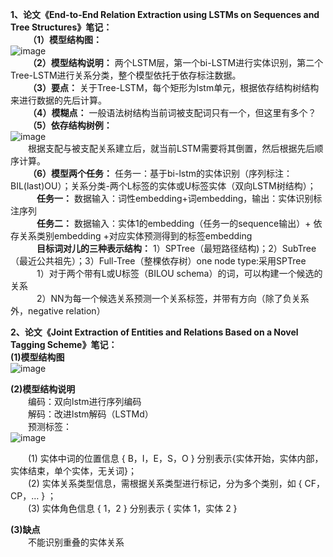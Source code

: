 **1、论文《End-to-End Relation Extraction using LSTMs on Sequences and Tree Structures》笔记：**<br />
&emsp;&emsp;**（1）模型结构图：**<br />
![image](https://img2022.cnblogs.com/blog/2603071/202206/2603071-20220606113924797-922455141.png)<br />
&emsp;&emsp;**（2）模型结构说明：** 两个LSTM层，第一个bi-LSTM进行实体识别，第二个Tree-LSTM进行关系分类，整个模型依托于依存标注数据。<br />
&emsp;&emsp;**（3）要点：** 关于Tree-LSTM，每个矩形为lstm单元，根据依存结构树结构来进行数据的先后计算。<br />
&emsp;&emsp;**（4）模糊点：** 一般语法树结构当前词被支配词只有一个，但这里有多个？<br />
&emsp;&emsp;**（5）依存结构树例：**<br />
![image](https://img2022.cnblogs.com/blog/2603071/202206/2603071-20220606114528953-880470618.webp)<br />
&emsp;&emsp;根据支配与被支配关系建立后，就当前LSTM需要将其倒置，然后根据先后顺序计算。<br />
&emsp;&emsp;**（6）模型两个任务：** 任务一：基于bi-lstm的实体识别（序列标注：BIL(last)OU）；关系分类-两个L标签的实体或U标签实体（双向LSTM树结构）；<br />
&emsp;&emsp;&emsp;**任务一：** 数据输入：词性embedding+词embedding，输出：实体识别标注序列<br />
&emsp;&emsp;&emsp;**任务二：** 数据输入：实体1的embedding（任务一的sequence输出）+ 依存关系类别embedding +对应实体预测得到的标签embedding<br />
&emsp;&emsp;&emsp;**目标词对儿的三种表示结构：** 1）SPTree（最短路径结构)；2）SubTree（最近公共祖先）；3）Full-Tree（整棵依存树）one node type:采用SPTree<br />
&emsp;&emsp;&emsp;1）对于两个带有L或U标签（BILOU schema）的词，可以构建一个候选的关系<br />
&emsp;&emsp;&emsp;2）NN为每一个候选关系预测一个关系标签，并带有方向（除了负关系外，negative relation）<br />

**2、论文《Joint Extraction of Entities and Relations Based on a Novel Tagging Scheme》笔记：** <br />
**(1)模型结构图**<br />
![image](https://img2022.cnblogs.com/blog/2603071/202206/2603071-20220606174709564-1805285240.png)

**(2)模型结构说明**<br />
&emsp;&emsp;编码：双向lstm进行序列编码<br />
&emsp;&emsp;解码：改进lstm解码（LSTMd）<br />
&emsp;&emsp;预测标签：<br />
![image](https://img2022.cnblogs.com/blog/2603071/202206/2603071-20220606174850133-2127802176.png)

&emsp;&emsp;(1) 实体中词的位置信息 { B，I，E，S，O } 分别表示{实体开始，实体内部，实体结束，单个实体，无关词}；<br />
&emsp;&emsp;(2) 实体关系类型信息，需根据关系类型进行标记，分为多个类别，如 { CF，CP，… } ；<br />
&emsp;&emsp;(3) 实体角色信息 { 1，2 } 分别表示 { 实体 1，实体 2 }<br />

**(3)缺点**<br />
&emsp;&emsp;不能识别重叠的实体关系<br />